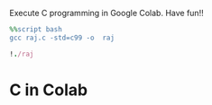 Execute C programming in Google Colab. Have fun!!

```ruby
%%script bash
gcc raj.c -std=c99 -o  raj
```
```ruby
!./raj
```

# C in Colab

